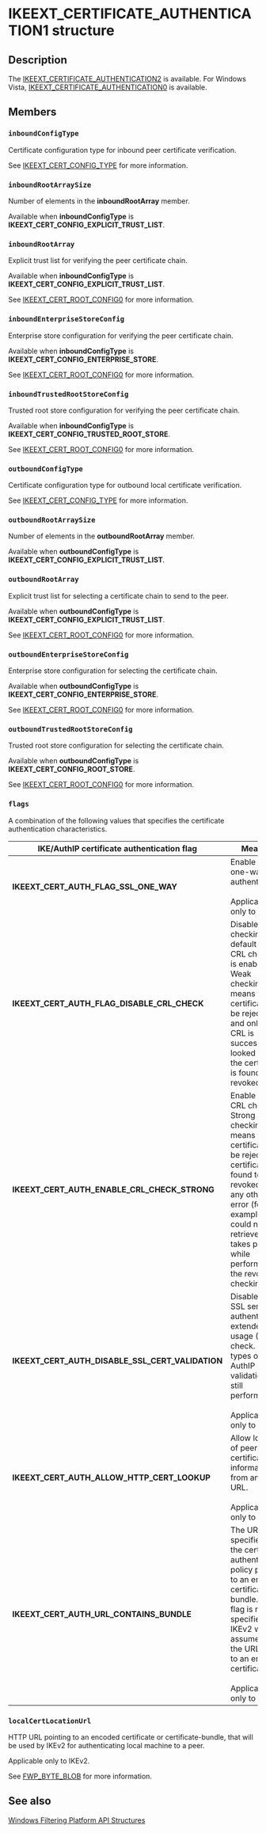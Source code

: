 # IKEEXT_CERTIFICATE_AUTHENTICATION1 structure

## Description

The [IKEEXT_CERTIFICATE_AUTHENTICATION2](https://learn.microsoft.com/windows/desktop/api/iketypes/ns-iketypes-ikeext_certificate_authentication2) is available. For Windows Vista, [IKEEXT_CERTIFICATE_AUTHENTICATION0](https://learn.microsoft.com/windows/desktop/api/iketypes/ns-iketypes-ikeext_certificate_authentication0) is available.

## Members

### `inboundConfigType`

Certificate configuration type for inbound peer certificate verification.

See [IKEEXT_CERT_CONFIG_TYPE](https://learn.microsoft.com/windows/desktop/api/iketypes/ne-iketypes-ikeext_cert_config_type) for more information.

### `inboundRootArraySize`

Number of elements in the **inboundRootArray** member.

Available when **inboundConfigType** is **IKEEXT_CERT_CONFIG_EXPLICIT_TRUST_LIST**.

### `inboundRootArray`

Explicit trust list for verifying the peer certificate chain.

Available when **inboundConfigType** is **IKEEXT_CERT_CONFIG_EXPLICIT_TRUST_LIST**.

See [IKEEXT_CERT_ROOT_CONFIG0](https://learn.microsoft.com/windows/desktop/api/iketypes/ns-iketypes-ikeext_cert_root_config0) for more information.

### `inboundEnterpriseStoreConfig`

Enterprise store configuration for verifying the peer certificate chain.

Available when **inboundConfigType** is **IKEEXT_CERT_CONFIG_ENTERPRISE_STORE**.

See [IKEEXT_CERT_ROOT_CONFIG0](https://learn.microsoft.com/windows/desktop/api/iketypes/ns-iketypes-ikeext_cert_root_config0) for more information.

### `inboundTrustedRootStoreConfig`

Trusted root store configuration for verifying the peer certificate chain.

Available when **inboundConfigType** is **IKEEXT_CERT_CONFIG_TRUSTED_ROOT_STORE**.

See [IKEEXT_CERT_ROOT_CONFIG0](https://learn.microsoft.com/windows/desktop/api/iketypes/ns-iketypes-ikeext_cert_root_config0) for more information.

### `outboundConfigType`

Certificate configuration type for outbound local certificate verification.

See [IKEEXT_CERT_CONFIG_TYPE](https://learn.microsoft.com/windows/desktop/api/iketypes/ne-iketypes-ikeext_cert_config_type) for more information.

### `outboundRootArraySize`

Number of elements in the **outboundRootArray** member.

Available when **outboundConfigType** is **IKEEXT_CERT_CONFIG_EXPLICIT_TRUST_LIST**.

### `outboundRootArray`

Explicit trust list for selecting a certificate chain to send to the peer.

Available when **outboundConfigType** is **IKEEXT_CERT_CONFIG_EXPLICIT_TRUST_LIST**.

See [IKEEXT_CERT_ROOT_CONFIG0](https://learn.microsoft.com/windows/desktop/api/iketypes/ns-iketypes-ikeext_cert_root_config0) for more information.

### `outboundEnterpriseStoreConfig`

Enterprise store configuration for selecting the certificate chain.

Available when **outboundConfigType** is **IKEEXT_CERT_CONFIG_ENTERPRISE_STORE**.

See [IKEEXT_CERT_ROOT_CONFIG0](https://learn.microsoft.com/windows/desktop/api/iketypes/ns-iketypes-ikeext_cert_root_config0) for more information.

### `outboundTrustedRootStoreConfig`

Trusted root store configuration for selecting the certificate chain.

Available when **outboundConfigType** is **IKEEXT_CERT_CONFIG_ROOT_STORE**.

See [IKEEXT_CERT_ROOT_CONFIG0](https://learn.microsoft.com/windows/desktop/api/iketypes/ns-iketypes-ikeext_cert_root_config0) for more information.

### `flags`

A combination of the following values that specifies the certificate authentication characteristics.

| IKE/AuthIP certificate authentication flag | Meaning |
| --- | --- |
| **IKEEXT_CERT_AUTH_FLAG_SSL_ONE_WAY** | Enable SSL one-way authentication.<br><br> Applicable only to AuthIP. |
| **IKEEXT_CERT_AUTH_FLAG_DISABLE_CRL_CHECK** | Disable CRL checking. By default weak CRL checking is enabled. Weak checking means that a certificate will be rejected if and only if CRL is successfully looked up and the certificate is found to be revoked. |
| **IKEEXT_CERT_AUTH_ENABLE_CRL_CHECK_STRONG** | Enable strong CRL checking. Strong checking means that a certificate will be rejected if certificate is found to be revoked, or if any other error (for example, CRL could not be retrieved) takes place while performing the revocation checking. |
| **IKEEXT_CERT_AUTH_DISABLE_SSL_CERT_VALIDATION** | Disables the SSL server authentication extended key usage (EKU) check. Other types of AuthIP validation are still performed.<br><br>Applicable only to AuthIP. |
| **IKEEXT_CERT_AUTH_ALLOW_HTTP_CERT_LOOKUP** | Allow lookup of peer certificate information from an HTTP URL.<br><br> Applicable only to IKEv2. |
| **IKEEXT_CERT_AUTH_URL_CONTAINS_BUNDLE** | The URL specified in the certificate authentication policy points to an encoded certificate-bundle. If this flag is not specified, IKEv2 will assume that the URL points to an encoded certificate.<br><br>Applicable only to IKEv2. |

### `localCertLocationUrl`

HTTP URL pointing to an encoded certificate or certificate-bundle, that
will be used by IKEv2 for authenticating local machine to a peer.

Applicable only to IKEv2.

See [FWP_BYTE_BLOB](https://learn.microsoft.com/windows/desktop/api/fwptypes/ns-fwptypes-fwp_byte_blob) for more information.

## See also

[Windows Filtering Platform API Structures](https://learn.microsoft.com/windows/desktop/FWP/fwp-structs)